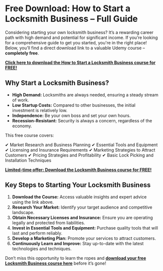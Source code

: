 # Free Download: How to Start a Locksmith Business – Full Guide

Considering starting your own locksmith business? It’s a rewarding career path with high demand and potential for significant income. If you’re looking for a comprehensive guide to get you started, you're in the right place! Below, you’ll find a direct download link to a valuable Udemy course – **completely free**.

[**Click here to download the How to Start a Locksmith Business course for FREE!**](https://udemywork.com/how-to-start-a-locksmith-business)

## Why Start a Locksmith Business?

*   **High Demand:** Locksmiths are always needed, ensuring a steady stream of work.
*   **Low Startup Costs:** Compared to other businesses, the initial investment is relatively low.
*   **Independence:** Be your own boss and set your own hours.
*   **Recession-Resistant:** Security is always a concern, regardless of the economy.

This free course covers:

✔ Market Research and Business Planning
✔ Essential Tools and Equipment
✔ Licensing and Insurance Requirements
✔ Marketing Strategies to Attract Customers
✔ Pricing Strategies and Profitability
✔ Basic Lock Picking and Installation Techniques

[**Limited-time offer: Download the Locksmith Business course for FREE!**](https://udemywork.com/how-to-start-a-locksmith-business)

## Key Steps to Starting Your Locksmith Business

1.  **Download the Course:** Access valuable insights and expert advice using the link above.
2.  **Research Your Market:** Identify your target audience and competitive landscape.
3.  **Obtain Necessary Licenses and Insurance:** Ensure you are operating legally and protected from liabilities.
4.  **Invest in Essential Tools and Equipment:** Purchase quality tools that will last and perform reliably.
5.  **Develop a Marketing Plan:** Promote your services to attract customers.
6.  **Continuously Learn and Improve:** Stay up-to-date with the latest technologies and techniques.

Don’t miss this opportunity to learn the ropes and **[download your free Locksmith Business course here](https://udemywork.com/how-to-start-a-locksmith-business)** before it’s gone!
